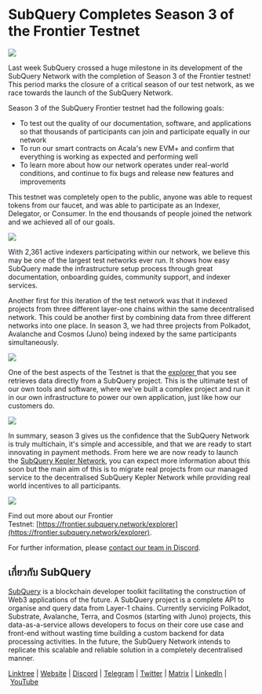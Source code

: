 # SubQuery Completes Season 3 of the Frontier Testnet

![](https://miro.medium.com/max/1400/0*2g1GdipV6Fku-_26)

Last week SubQuery crossed a huge milestone in its development of the SubQuery Network with the completion of Season 3 of the Frontier testnet! This period marks the closure of a critical season of our test network, as we race towards the launch of the SubQuery Network.

Season 3 of the SubQuery Frontier testnet had the following goals:

- To test out the quality of our documentation, software, and applications so that thousands of participants can join and participate equally in our network
- To run our smart contracts on Acala's new EVM+ and confirm that everything is working as expected and performing well
- To learn more about how our network operates under real-world conditions, and continue to fix bugs and release new features and improvements

This testnet was completely open to the public, anyone was able to request tokens from our faucet, and was able to participate as an Indexer, Delegator, or Consumer. In the end thousands of people joined the network and we achieved all of our goals.

![](https://miro.medium.com/max/1400/1*KaCnu9zbEqm1WL3kH90ZPw.jpeg)

With 2,361 active indexers participating within our network, we believe this may be one of the largest test networks ever run. It shows how easy SubQuery made the infrastructure setup process through great documentation, onboarding guides, community support, and indexer services.

Another first for this iteration of the test network was that it indexed projects from three different layer-one chains within the same decentralised network. This could be another first by combining data from three different networks into one place. In season 3, we had three projects from Polkadot, Avalanche and Cosmos (Juno) being indexed by the same participants simultaneously.

![](https://miro.medium.com/max/1400/0*ltD6jzHFGj-4qinZ)

One of the best aspects of the Testnet is that the [explorer ](https://explorer.subquery.network/subquery/subquery/subquery-network-query-registry)that you see retrieves data directly from a SubQuery project. This is the ultimate test of our own tools and software, where we've built a complex project and run it in our own infrastructure to power our own application, just like how our customers do.

![](https://miro.medium.com/max/1400/0*kNm4zpwb7PaOZyUJ)

In summary, season 3 gives us the confidence that the SubQuery Network is truly multichain, it's simple and accessible, and that we are ready to start innovating in payment methods. From here we are now ready to launch the [SubQuery Kepler Network](./20220712-public-sale-postponed.md), you can expect more information about this soon but the main aim of this is to migrate real projects from our managed service to the decentralised SubQuery Kepler Network while providing real world incentives to all participants.

![](https://miro.medium.com/max/1400/0*ABAAtkCVhQdqavqy)

Find out more about our Frontier Testnet: [https://frontier.subquery.network/explorer](https://frontier.subquery.network/explorer).

For further information, please [contact our team in Discord](https://discord.com/invite/78zg8aBSMG).

## เกี่ยวกับ SubQuery

[SubQuery](https://subquery.network/) is a blockchain developer toolkit facilitating the construction of Web3 applications of the future. A SubQuery project is a complete API to organise and query data from Layer-1 chains. Currently servicing Polkadot, Substrate, Avalanche, Terra, and Cosmos (starting with Juno) projects, this data-as-a-service allows developers to focus on their core use case and front-end without wasting time building a custom backend for data processing activities. In the future, the SubQuery Network intends to replicate this scalable and reliable solution in a completely decentralised manner.

​​[Linktree](https://linktr.ee/subquerynetwork) | [Website](https://subquery.network/) | [Discord](https://discord.com/invite/78zg8aBSMG) | [Telegram](https://t.me/subquerynetwork) | [Twitter](https://twitter.com/subquerynetwork) | [Matrix](https://matrix.to/#/#subquery:matrix.org) | [LinkedIn](https://www.linkedin.com/company/subquery) | [YouTube](https://www.youtube.com/channel/UCi1a6NUUjegcLHDFLr7CqLw)
